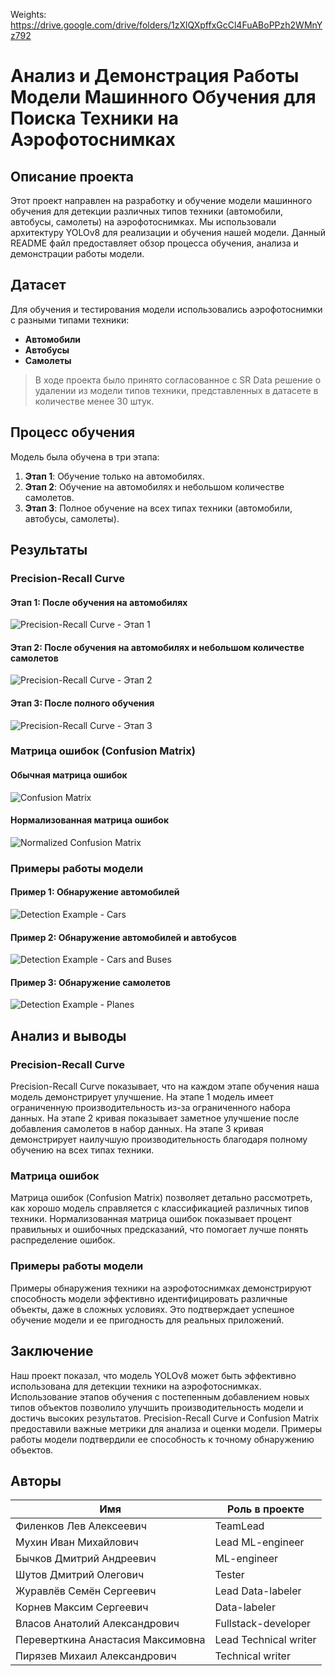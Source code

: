 Weights: https://drive.google.com/drive/folders/1zXlQXpffxGcCl4FuABoPPzh2WMnYz792

# Анализ и Демонстрация Работы Модели Машинного Обучения для Поиска Техники на Аэрофотоснимках

## Описание проекта

Этот проект направлен на разработку и обучение модели машинного обучения для детекции различных типов техники (автомобили, автобусы, самолеты) на аэрофотоснимках. Мы использовали архитектуру YOLOv8 для реализации и обучения нашей модели. Данный README файл предоставляет обзор процесса обучения, анализа и демонстрации работы модели.

## Датасет

Для обучения и тестирования модели использовались аэрофотоснимки с разными типами техники:

- **Автомобили**
- **Автобусы**
- **Самолеты**

> В ходе проекта было принято согласованное с SR Data решение о удалении из модели типов техники, представленных в датасете в количестве менее 30 штук.

## Процесс обучения

Модель была обучена в три этапа:
1. **Этап 1**: Обучение только на автомобилях.
2. **Этап 2**: Обучение на автомобилях и небольшом количестве самолетов.
3. **Этап 3**: Полное обучение на всех типах техники (автомобили, автобусы, самолеты).

## Результаты

### Precision-Recall Curve

#### Этап 1: После обучения на автомобилях
![Precision-Recall Curve - Этап 1](CloudHunters/demonstrating_images/PR_curve(2).png)

#### Этап 2: После обучения на автомобилях и небольшом количестве самолетов
![Precision-Recall Curve - Этап 2](CloudHunters/demonstrating_images/PR_curve.png)

#### Этап 3: После полного обучения
![Precision-Recall Curve - Этап 3](CloudHunters/demonstrating_images/PR_curve(1).png)

### Матрица ошибок (Confusion Matrix)

#### Обычная матрица ошибок
![Confusion Matrix](CloudHunters/demonstrating_images/confusion_matrix.png)

#### Нормализованная матрица ошибок
![Normalized Confusion Matrix](CloudHunters/demonstrating_images/confusion_matrix_normalized.png)

### Примеры работы модели

#### Пример 1: Обнаружение автомобилей
![Detection Example - Cars](CloudHunters/demonstrating_images/cars_det.jpg)

#### Пример 2: Обнаружение автомобилей и автобусов
![Detection Example - Cars and Buses](CloudHunters/demonstrating_images/bus_cars_det.jpg)

#### Пример 3: Обнаружение самолетов
![Detection Example - Planes](CloudHunters/demonstrating_images/planes_det.jpg)

## Анализ и выводы

### Precision-Recall Curve
Precision-Recall Curve показывает, что на каждом этапе обучения наша модель демонстрирует улучшение. На этапе 1 модель имеет ограниченную производительность из-за ограниченного набора данных. На этапе 2 кривая показывает заметное улучшение после добавления самолетов в набор данных. На этапе 3 кривая демонстрирует наилучшую производительность благодаря полному обучению на всех типах техники.

### Матрица ошибок
Матрица ошибок (Confusion Matrix) позволяет детально рассмотреть, как хорошо модель справляется с классификацией различных типов техники. Нормализованная матрица ошибок показывает процент правильных и ошибочных предсказаний, что помогает лучше понять распределение ошибок.

### Примеры работы модели
Примеры обнаружения техники на аэрофотоснимках демонстрируют способность модели эффективно идентифицировать различные объекты, даже в сложных условиях. Это подтверждает успешное обучение модели и ее пригодность для реальных приложений.

## Заключение

Наш проект показал, что модель YOLOv8 может быть эффективно использована для детекции техники на аэрофотоснимках. Использование этапов обучения с постепенным добавлением новых типов объектов позволило улучшить производительность модели и достичь высоких результатов. Precision-Recall Curve и Confusion Matrix предоставили важные метрики для анализа и оценки модели. Примеры работы модели подтвердили ее способность к точному обнаружению объектов.

## Авторы

Имя | Роль в проекте
------------------|---------------------
Филенков Лев Алексеевич | TeamLead
Мухин Иван Михайлович | Lead ML-engineer
Бычков Дмитрий Андреевич | ML-engineer
Шутов Дмитрий Олегович | Tester
Журавлёв Семён Сергеевич | Lead Data-labeler
Корнев Максим Сергеевич | Data-labeler
Власов Анатолий Александрович | Fullstack-developer
Переверткина Анастасия Максимовна | Lead Technical writer
Пирязев Михаил Александрович | Technical writer
